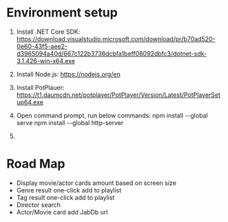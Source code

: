 
# Environment setup
1. Install .NET Core SDK: https://download.visualstudio.microsoft.com/download/pr/b70ad520-0e60-43f5-aee2-d3965094a40d/667c122b3736dcbfa1beff08092dbfc3/dotnet-sdk-3.1.426-win-x64.exe

2. Install Node.js: https://nodejs.org/en

3. Install PotPlauer: https://t1.daumcdn.net/potplayer/PotPlayer/Version/Latest/PotPlayerSetup64.exe 

4. Open command prompt, run below commands:
npm install --global serve
npm install --global http-server

4.

# Road Map
* Display movie/actor cards amount based on screen size
* Genre result one-click add to playlist
* Tag result one-click add to playlist
* Director search
* Actor/Movie card add JabDb url